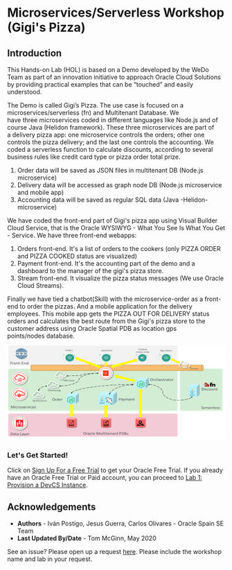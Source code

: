 # Microservices/Serverless Workshop (Gigi's Pizza)
## **Introduction**

This Hands-on Lab (HOL) is based on a Demo developed by the WeDo Team as part of an innovation initiative to approach Oracle Cloud Solutions by providing practical examples that can be “touched” and easily understood.

The Demo is called Gigi’s Pizza. The use case is focused on a microservices/serverless (fn) and Multitenant Database. We
have three microservices coded in different languages like Node.js and of course Java (Helidon framework). These three microservices are part of a delivery pizza app: one microservice controls the orders; other one controls the pizza delivery; and the last one controls the accounting. We coded a serverless function to calculate discounts, according to several business rules like credit card type or pizza order total prize.

1.  Order data will be saved as JSON files in multitenant DB (Node.js microservice)
2.  Delivery data will be accessed as graph node DB (Node.js microservice and mobile app)
3.  Accounting data will be saved as regular SQL data (Java -Helidon- microservice)

We have coded the front-end part of Gigi's pizza app using Visual Builder Cloud Service, that is the Oracle WYSIWYG - What You See Is What You Get - Service. We have three front-end webapps:

1.  Orders front-end. It's a list of orders to the cookers (only PIZZA ORDER and PIZZA COOKED status are visualized)
2.  Payment front-end. It's the accounting part of the demo and a dashboard to the manager of the gigi's pizza store.
3.  Stream front-end. It visualize the pizza status messages (We use Oracle Cloud Streams).

Finally we have tied a chatbot(Skill) with the microservice-order as a front-end to order the pizzas. And a mobile application for the delivery employees. This mobile app gets the PIZZA OUT FOR DELIVERY status orders and calculates the best route from the Gigi's pizza store to the customer address using Oracle Spatial PDB as location gps points/nodes database.

![](./images/gigis-architect01.png " ")

### Let's Get Started!

Click on [Sign Up For a Free Trial](?lab=?lab=sign-up-for-free-trial) to get your Oracle Free Trial. If you already have an Oracle Free Trial or Paid account, you can proceed to [Lab 1: Provision a DevCS Instance](?lab=lab-1-provision-devcs-instance).

## Acknowledgements
* **Authors** -  Iván Postigo, Jesus Guerra, Carlos Olivares - Oracle Spain SE Team
* **Last Updated By/Date** - Tom McGinn, May 2020

See an issue?  Please open up a request [here](https://github.com/oracle/learning-library/issues). Please include the workshop name and lab in your request.
